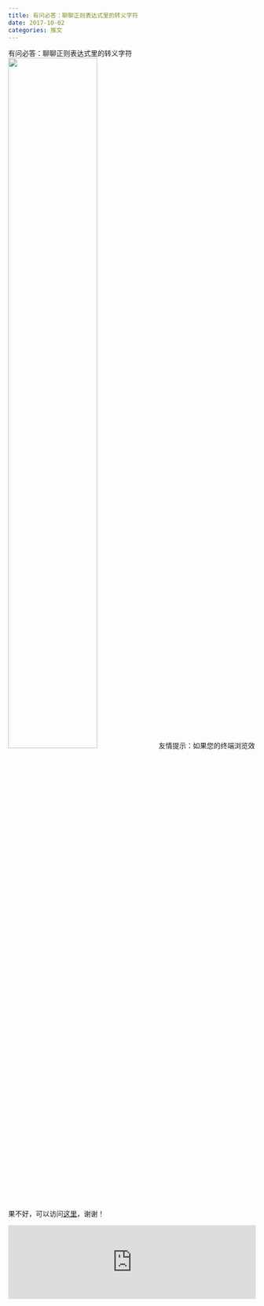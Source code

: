 ```yaml
---
title: 有问必答：聊聊正则表达式里的转义字符
date: 2017-10-02
categories: 推文
---
```

有问必答：聊聊正则表达式里的转义字符
<img src="http://mmbiz.qpic.cn/mmbiz_jpg/ACviaWTBFxhb8s0PaWahsYuwfib3n40c4KNTiaYmX07lcvQE0MiarCX8ZVN26QtaFSryvfF6tlpxHt6u0jjqnFxPog/0?wx_fmt=jpeg" style="width: 60%; height: auto;"/><!--more-->
友情提示：如果您的终端浏览效果不好，可以访问[这里](https://stata-club.github.io/stata_article/2017-10-02.html)，谢谢！
<iframe src="https://stata-club.github.io/stata_article/2017-10-02.html" id="iframepage" frameborder="0" scrolling="no" marginheight="0" marginwidth="0" width="100%" onLoad="iFrameHeight()"></iframe>
<script type="text/javascript" language="javascript">
function iFrameHeight() {
var ifm= document.getElementById("iframepage");
var subWeb = document.frames ? document.frames["iframepage"].document : ifm.contentDocument;   
if(ifm != null && subWeb != null) {
 ifm.height = subWeb.body.scrollHeight;
} 
} 
</script> 
